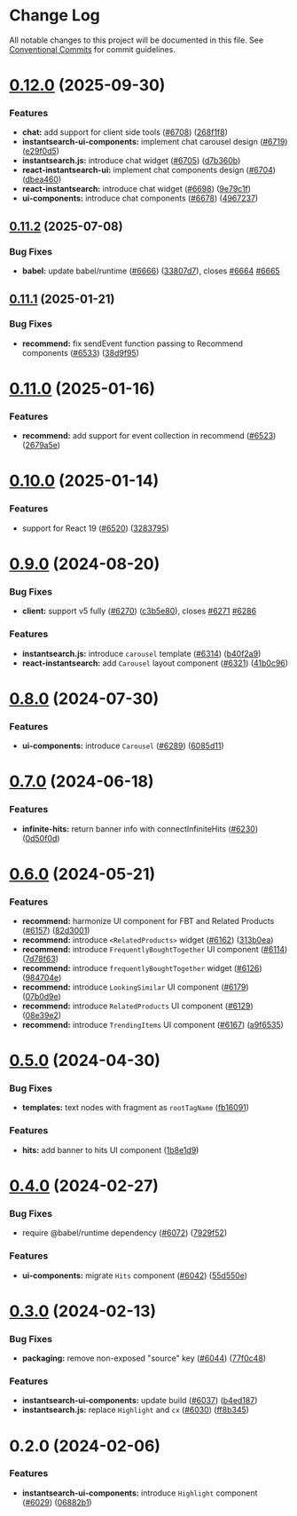 # Change Log

All notable changes to this project will be documented in this file.
See [Conventional Commits](https://conventionalcommits.org) for commit guidelines.

# [0.12.0](https://github.com/algolia/instantsearch/compare/instantsearch-ui-components@0.11.2...instantsearch-ui-components@0.12.0) (2025-09-30)


### Features

* **chat:** add support for client side tools ([#6708](https://github.com/algolia/instantsearch/issues/6708)) ([268f1f8](https://github.com/algolia/instantsearch/commit/268f1f8ec8ad87d34b104884242a7378fa07a4c1))
* **instantsearch-ui-components:** implement chat carousel design ([#6719](https://github.com/algolia/instantsearch/issues/6719)) ([e29f0d5](https://github.com/algolia/instantsearch/commit/e29f0d56a63bee5db596e6b9918ccafa4a8112b8))
* **instantsearch.js:** introduce chat widget ([#6705](https://github.com/algolia/instantsearch/issues/6705)) ([d7b360b](https://github.com/algolia/instantsearch/commit/d7b360b0a2d18e3eae42bf89ffae87f10142d0c1))
* **react-instantsearch-ui:** implement chat components design ([#6704](https://github.com/algolia/instantsearch/issues/6704)) ([dbea460](https://github.com/algolia/instantsearch/commit/dbea4600184666c913f952fcdf7a4971e89ac266))
* **react-instantsearch:** introduce chat widget ([#6698](https://github.com/algolia/instantsearch/issues/6698)) ([9e79c1f](https://github.com/algolia/instantsearch/commit/9e79c1f2bca03e37de18c882a7f7dd929894bc06))
* **ui-components:** introduce chat components ([#6678](https://github.com/algolia/instantsearch/issues/6678)) ([4967237](https://github.com/algolia/instantsearch/commit/4967237ebcc73095dd02f686b1fbb161b48b6d3e))





## [0.11.2](https://github.com/algolia/instantsearch/compare/instantsearch-ui-components@0.11.1...instantsearch-ui-components@0.11.2) (2025-07-08)


### Bug Fixes

* **babel:** update babel/runtime ([#6666](https://github.com/algolia/instantsearch/issues/6666)) ([33807d7](https://github.com/algolia/instantsearch/commit/33807d728f949555a66d2a930a1b29701354264c)), closes [#6664](https://github.com/algolia/instantsearch/issues/6664) [#6665](https://github.com/algolia/instantsearch/issues/6665)





## [0.11.1](https://github.com/algolia/instantsearch/compare/instantsearch-ui-components@0.11.0...instantsearch-ui-components@0.11.1) (2025-01-21)


### Bug Fixes

* **recommend:** fix sendEvent function passing to Recommend components ([#6533](https://github.com/algolia/instantsearch/issues/6533)) ([38d9f95](https://github.com/algolia/instantsearch/commit/38d9f952861164eca01c7cba2403396d4f194bee))





# [0.11.0](https://github.com/algolia/instantsearch/compare/instantsearch-ui-components@0.10.0...instantsearch-ui-components@0.11.0) (2025-01-16)


### Features

* **recommend:** add support for event collection in recommend ([#6523](https://github.com/algolia/instantsearch/issues/6523)) ([2679a5e](https://github.com/algolia/instantsearch/commit/2679a5e6a5e5767fc3b1c1e074c53ab6a084e7f3))





# [0.10.0](https://github.com/algolia/instantsearch/compare/instantsearch-ui-components@0.9.0...instantsearch-ui-components@0.10.0) (2025-01-14)


### Features

* support for React 19 ([#6520](https://github.com/algolia/instantsearch/issues/6520)) ([3283795](https://github.com/algolia/instantsearch/commit/32837951f11e49fbe01a7b46f5ec9c3fe2a4ae0f))





# [0.9.0](https://github.com/algolia/instantsearch/compare/instantsearch-ui-components@0.8.0...instantsearch-ui-components@0.9.0) (2024-08-20)


### Bug Fixes

* **client:** support v5 fully ([#6270](https://github.com/algolia/instantsearch/issues/6270)) ([c3b5e80](https://github.com/algolia/instantsearch/commit/c3b5e80bbb449acb3b9719a7449c6c926d034e34)), closes [#6271](https://github.com/algolia/instantsearch/issues/6271) [#6286](https://github.com/algolia/instantsearch/issues/6286)


### Features

* **instantsearch.js:** introduce `carousel` template ([#6314](https://github.com/algolia/instantsearch/issues/6314)) ([b40f2a9](https://github.com/algolia/instantsearch/commit/b40f2a93dfba64e7963f2500ec45c703937bcaed))
* **react-instantsearch:** add `Carousel` layout component ([#6321](https://github.com/algolia/instantsearch/issues/6321)) ([41b0c96](https://github.com/algolia/instantsearch/commit/41b0c96f3d215d24eb1fb17109f911c11a71f434))





# [0.8.0](https://github.com/algolia/instantsearch/compare/instantsearch-ui-components@0.7.0...instantsearch-ui-components@0.8.0) (2024-07-30)


### Features

* **ui-components:** introduce `Carousel` ([#6289](https://github.com/algolia/instantsearch/issues/6289)) ([6085d11](https://github.com/algolia/instantsearch/commit/6085d110c90ebb3ce51e6afed0157f76da6996a7))





# [0.7.0](https://github.com/algolia/instantsearch/compare/instantsearch-ui-components@0.6.0...instantsearch-ui-components@0.7.0) (2024-06-18)


### Features

* **infinite-hits:** return banner info with connectInfiniteHits ([#6230](https://github.com/algolia/instantsearch/issues/6230)) ([0d50f0d](https://github.com/algolia/instantsearch/commit/0d50f0deaa20602d0fe51043f58ec2cf40d6c107))





# [0.6.0](https://github.com/algolia/instantsearch/compare/instantsearch-ui-components@0.5.0...instantsearch-ui-components@0.6.0) (2024-05-21)


### Features

* **recommend:** harmonize UI component for FBT and Related Products ([#6157](https://github.com/algolia/instantsearch/issues/6157)) ([82d3001](https://github.com/algolia/instantsearch/commit/82d30012c7051531ca7f906571c74663bdce2fcc))
* **recommend:** introduce `<RelatedProducts>` widget ([#6162](https://github.com/algolia/instantsearch/issues/6162)) ([313b0ea](https://github.com/algolia/instantsearch/commit/313b0eae9313925a305fbee17a9eac8c3b433938))
* **recommend:** introduce `FrequentlyBoughtTogether` UI component ([#6114](https://github.com/algolia/instantsearch/issues/6114)) ([7d78f63](https://github.com/algolia/instantsearch/commit/7d78f633628eb615cc8ef7377a3368f15e3adf98))
* **recommend:** introduce `frequentlyBoughtTogether` widget ([#6126](https://github.com/algolia/instantsearch/issues/6126)) ([984704e](https://github.com/algolia/instantsearch/commit/984704e6070f220a357791279f6864a4624073f2))
* **recommend:** introduce `LookingSimilar` UI component ([#6179](https://github.com/algolia/instantsearch/issues/6179)) ([07b0d9e](https://github.com/algolia/instantsearch/commit/07b0d9e82d5ec995464a13c6380dd335d83f351c))
* **recommend:** introduce `RelatedProducts` UI component ([#6129](https://github.com/algolia/instantsearch/issues/6129)) ([08e39e2](https://github.com/algolia/instantsearch/commit/08e39e20067a264eec386f54587f4c8a0d02c7b4))
* **recommend:** introduce `TrendingItems` UI component ([#6167](https://github.com/algolia/instantsearch/issues/6167)) ([a9f6535](https://github.com/algolia/instantsearch/commit/a9f65358ce585e01b282e381f4998ad32f942a41))





# [0.5.0](https://github.com/algolia/instantsearch/compare/instantsearch-ui-components@0.4.0...instantsearch-ui-components@0.5.0) (2024-04-30)


### Bug Fixes

* **templates:** text nodes with fragment as `rootTagName` ([fb16091](https://github.com/algolia/instantsearch/commit/fb16091859314ebbb2d600b1391e9fb0faebaeb0))


### Features

* **hits:** add banner to hits UI component ([1b8e1d9](https://github.com/algolia/instantsearch/commit/1b8e1d9680ca141861c715c030448b114b96f435))





# [0.4.0](https://github.com/algolia/instantsearch/compare/instantsearch-ui-components@0.3.0...instantsearch-ui-components@0.4.0) (2024-02-27)


### Bug Fixes

* require @babel/runtime dependency ([#6072](https://github.com/algolia/instantsearch/issues/6072)) ([7929f52](https://github.com/algolia/instantsearch/commit/7929f52784e7cd99d330b6e495fb097ecf77c1a8))


### Features

* **ui-components:** migrate `Hits` component ([#6042](https://github.com/algolia/instantsearch/issues/6042)) ([55d550e](https://github.com/algolia/instantsearch/commit/55d550eb1030a3b2091917b1a84d280a73a28a3a))





# [0.3.0](https://github.com/algolia/instantsearch/compare/instantsearch-ui-components@0.2.0...instantsearch-ui-components@0.3.0) (2024-02-13)


### Bug Fixes

* **packaging:** remove non-exposed "source" key ([#6044](https://github.com/algolia/instantsearch/issues/6044)) ([77f0c48](https://github.com/algolia/instantsearch/commit/77f0c48d6458aa2d2ab4af804fbaf45f0839d88b))


### Features

* **instantsearch-ui-components:** update build ([#6037](https://github.com/algolia/instantsearch/issues/6037)) ([b4ed187](https://github.com/algolia/instantsearch/commit/b4ed187d5ffab1067b68f553278e0d5feffd3527))
* **instantsearch.js:** replace `Highlight` and `cx` ([#6030](https://github.com/algolia/instantsearch/issues/6030)) ([ff8b345](https://github.com/algolia/instantsearch/commit/ff8b3458f147349f4c041ded7a1b426b45b28b5a))





# 0.2.0 (2024-02-06)


### Features

* **instantsearch-ui-components:** introduce `Highlight` component ([#6029](https://github.com/algolia/instantsearch/issues/6029)) ([06882b1](https://github.com/algolia/instantsearch/commit/06882b1f9bd2f1872599cdb350487cb5428a5914))
